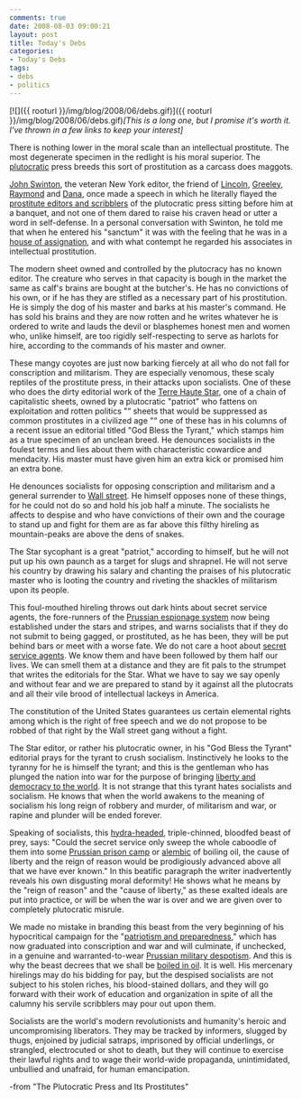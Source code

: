 ```yaml
---
comments: true
date: 2008-08-03 09:00:21
layout: post
title: Today's Debs
categories:
- Today's Debs
tags:
- debs
- politics
---
```


[![]({{ rooturl }}/img/blog/2008/06/debs.gif)]({{ rooturl }}/img/blog/2008/06/debs.gif)_[This is a long one, but I promise it's worth it. I've thrown in a few links to keep your interest]_

There is nothing lower in the moral scale than an intellectual prostitute. The most degenerate specimen in the redlight is his moral superior. The [plutocratic](http://en.wikipedia.org/wiki/Plutocracy) press breeds this sort of prostitution as a carcass does maggots.<!-- more -->

[John Swinton](http://query.nytimes.com/gst/abstract.html?res=9F05E2DA1E39EF32A25755C1A9649D946097D6CF), the veteran New York editor, the friend of [Lincoln](http://www.whitehouse.gov/history/presidents/al16.html), [Greeley](http://en.wikipedia.org/wiki/Horace_Greeley), [Raymond](http://en.wikipedia.org/wiki/Henry_Jarvis_Raymond) and [Dana](http://en.wikipedia.org/wiki/Charles_Anderson_Dana), once made a speech in which he literally flayed the [prostitute editors and scribblers](http://johnthenewsking.files.wordpress.com/2007/09/ap_press_room_070711_ssh1.jpg) of the plutocratic press sitting before him at a banquet, and not one of them dared to raise his craven head or utter a word in self-defense. In a personal conversation with Swinton, he told me that when he entered his "sanctum" it was with the feeling that he was in a [house of assignation](http://www.geocities.com/ResearchTriangle/System/1543/bordello.gif), and with what contempt he regarded his associates in intellectual prostitution.

The modern sheet owned and controlled by the plutocracy has no known editor. The creature who serves in that capacity is bough in the market the same as calf's brains are bought at the butcher's. He has no convictions of his own, or if he has they are stifled as a necessary part of his prostitution. He is simply the dog of his master and barks at his master's command. He has sold his brains and they are now rotten and he writes whatever he is ordered to write and lauds the devil or blasphemes honest men and women who, unlike himself, are too rigidly self-respecting to serve as harlots for hire, according to the commands of his master and owner.

These mangy coyotes are just now barking fiercely at all who do not fall for conscription and militarism. They are especially venomous, these scaly reptiles of the prostitute press, in their attacks upon socialists. One of these who does the dirty editorial work of the [Terre Haute Star](http://www.tribstar.com/), one of a chain of capitalistic sheets, owned by a plutocratic "patriot" who fattens on exploitation and rotten politics "“ sheets that would be suppressed as common prostitutes in a civilized age "“ one of these has in his columns of a recent issue an editorial titled "God Bless the Tyrant," which stamps him as a true specimen of an unclean breed. He denounces socialists in the foulest terms and lies about them with characteristic cowardice and mendacity. His master must have given him an extra kick or promised him an extra bone.

He denounces socialists for opposing conscription and militarism and a general surrender to [Wall street](http://www.bidandask.org/img/wall-street.jpg). He himself opposes none of these things, for he could not do so and hold his job half a minute. The socialists he affects to despise and who have convictions of their own and the courage to stand up and fight for them are as far above this filthy hireling as mountain-peaks are above the dens of snakes.

The Star sycophant is a great "patriot," according to himself, but he will not put up his own paunch as a target for slugs and shrapnel. He will not serve his country by drawing his salary and chanting the praises of his plutocratic master who is looting the country and riveting the shackles of militarism upon its people.

This foul-mouthed hireling throws out dark hints about secret service agents, the fore-runners of the [Prussian espionage system](http://kuttisevuru.blogspot.com/2006/08/secret-services.html) now being established under the stars and stripes, and warns socialists that if they do not submit to being gagged, or prostituted, as he has been, they will be put behind bars or meet with a worse fate. We do not care a hoot about [secret service agents](http://streetknowledge.files.wordpress.com/2008/05/345579246_2f704d0a31.jpg). We know them and have been followed by them half our lives. We can smell them at a distance and they are fit pals to the strumpet that writes the editorials for the Star. What we have to say we say openly and without fear and we are prepared to stand by it against all the plutocrats and all their vile brood of intellectual lackeys in America.

The constitution of the United States guarantees us certain elemental rights among which is the right of free speech and we do not propose to be robbed of that right by the Wall street gang without a fight.

The Star editor, or rather his plutocratic owner, in his "God Bless the Tyrant" editorial prays for the tyrant to crush socialism. Instinctively he looks to the tyranny for he is himself the tyrant; and this is the gentleman who has plunged the nation into war for the purpose of bringing [liberty and democracy to the world](http://www.whitehouse.gov/news/releases/2004/05/20040524-10.html). It is not strange that this tyrant hates socialists and socialism. He knows that when the world awakens to the meaning of socialism his long reign of robbery and murder, of militarism and war, or rapine and plunder will be ended forever.

Speaking of socialists, this [hydra-headed](http://en.wikipedia.org/wiki/Lernaean_Hydra), triple-chinned, bloodfed beast of prey, says: "Could the secret service only sweep the whole caboodle of them into some [Prussian prison camp](http://query.nytimes.com/gst/abstract.html?res=9400EEDC153BE233A25752C2A9679D946496D6CF) or [alembic](http://en.wikipedia.org/wiki/Alembic) of boiling oil, the cause of liberty and the reign of reason would be prodigiously advanced above all that we have ever known." In this beatific paragraph the writer inadvertently reveals his own disgusting moral deformity! He shows what he means by the "reign of reason" and the "cause of liberty," as these exalted ideals are put into practice, or will be when the war is over and we are given over to completely plutocratic misrule.

We made no mistake in branding this beast from the very beginning of his hypocritical campaign for the "[patriotism and preparedness](http://en.wikipedia.org/wiki/War_on_Terrorism)," which has now graduated into conscription and war and will culminate, if unchecked, in a genuine and warranted-to-wear [Prussian military despotism](http://portrait.kaar.at/Verschiedene%2019.Jhd%20Teil%202/img/otto_von_bismarck.jpg). And this is why the beast decrees that we shall be [boiled in oil](http://ngm.nationalgeographic.com/ngm/100best/img/storyD_main.jpg). It is well. His mercenary hirelings may do his bidding for pay, but the despised socialists are not subject to his stolen riches, his blood-stained dollars, and they will go forward with their work of education and organization in spite of all the calumny his servile scribblers may pour out upon them.

Socialists are the world's modern revolutionists and humanity's heroic and uncompromising liberators. They may be tracked by informers, slugged by thugs, enjoined by judicial satraps, imprisoned by official underlings, or strangled, electrocuted or shot to death, but they will continue to exercise their lawful rights and to wage their world-wide propaganda, unintimidated, unbullied and unafraid, for human emancipation.


-from "The Plutocratic Press and Its Prostitutes"
